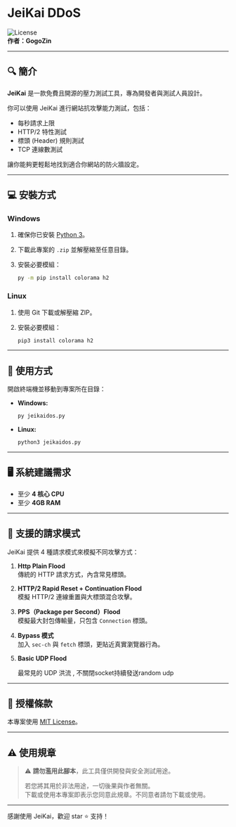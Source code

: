 # JeiKai DDoS

![License](https://img.shields.io/badge/license-MIT-green)  
**作者：GogoZin**

---

## 🔍 簡介

**JeiKai** 是一款免費且開源的壓力測試工具，專為開發者與測試人員設計。

你可以使用 JeiKai 進行網站抗攻擊能力測試，包括：

- 每秒請求上限
- HTTP/2 特性測試
- 標頭 (Header) 規則測試
- TCP 連線數測試

讓你能夠更輕鬆地找到適合你網站的防火牆設定。

---

## 💻 安裝方式

### Windows

1. 確保你已安裝 [Python 3](https://www.python.org/)。
2. 下載此專案的 `.zip` 並解壓縮至任意目錄。
3. 安裝必要模組：

   ```bash
   py -m pip install colorama h2
   ```

### Linux

1. 使用 Git 下載或解壓縮 ZIP。
2. 安裝必要模組：

   ```bash
   pip3 install colorama h2
   ```

---

## 🚀 使用方式

開啟終端機並移動到專案所在目錄：

- **Windows:**

  ```bash
  py jeikaidos.py
  ```

- **Linux:**

  ```bash
  python3 jeikaidos.py
  ```

---

## 🖥️ 系統建議需求

- 至少 **4 核心 CPU**
- 至少 **4GB RAM**

---

## 🔧 支援的請求模式

JeiKai 提供 4 種請求模式來模擬不同攻擊方式：

1. **Http Plain Flood**  
   傳統的 HTTP 請求方式，內含常見標頭。

2. **HTTP/2 Rapid Reset + Continuation Flood**  
   模擬 HTTP/2 連線重置與大標頭混合攻擊。

3. **PPS（Package per Second）Flood**  
   模擬最大封包傳輸量，只包含 `Connection` 標頭。

4. **Bypass 模式**  
   加入 `sec-ch` 與 `fetch` 標頭，更貼近真實瀏覽器行為。

5. **Basic UDP Flood**

   最常見的 UDP 洪流 , 不關閉socket持續發送random udp
---

## 📜 授權條款

本專案使用 [MIT License](LICENSE)。

---

## ⚠️ 使用規章

> ⚠️ **請勿濫用此腳本**，此工具僅供開發與安全測試用途。  
>  
> 若您將其用於非法用途，一切後果與作者無關。  
> 下載或使用本專案即表示您同意此規章。不同意者請勿下載或使用。

---

感謝使用 JeiKai，歡迎 star ⭐ 支持！
